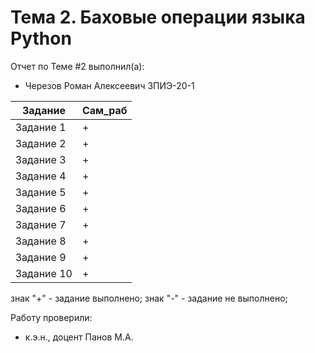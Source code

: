 # Тема 2. Баховые операции языка Python
Отчет по Теме #2 выполнил(а):

- Черезов Роман Алексеевич
ЗПИЭ-20-1

| Задание   | Сам_раб |
|-----------|---------|
| Задание 1 | +       |
| Задание 2 | +       |
| Задание 3 | +       |
| Задание 4 | +       |
| Задание 5 | +       |
| Задание 6 | +       |
| Задание 7 | +       |
| Задание 8 | +       |
| Задание 9 | +       |
| Задание 10 | +       |

знак "+" - задание выполнено; знак "-" - задание не выполнено;

Работу проверили:
- к.э.н., доцент Панов М.А.
